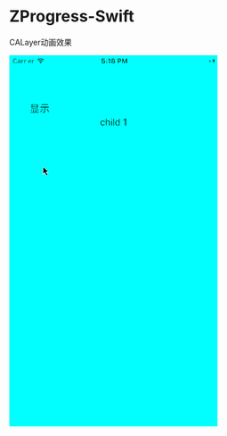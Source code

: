 # ZProgress-Swift
CALayer动画效果

![image](https://github.com/RogueAndy/ZSide-Swift/blob/master/ZSide-Swift/ZSide-Swift/Zside_1.gif) 


